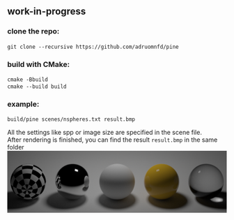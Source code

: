 ## work-in-progress

### clone the repo:
```
git clone --recursive https://github.com/adruomnfd/pine
```

### build with CMake:
```
cmake -Bbuild
cmake --build build
```

### example:
```
build/pine scenes/nspheres.txt result.bmp
```
All the settings like spp or image size are specified in the scene file.  
After rendering is finished, you can find the result `result.bmp` in the same folder  
<img src="docs/results/nspheres.bmp" width="600"/>
